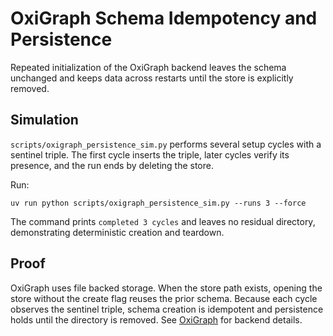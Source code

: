 # OxiGraph Schema Idempotency and Persistence

Repeated initialization of the OxiGraph backend leaves the schema unchanged and
keeps data across restarts until the store is explicitly removed.

## Simulation

`scripts/oxigraph_persistence_sim.py` performs several setup cycles with a
sentinel triple. The first cycle inserts the triple, later cycles verify its
presence, and the run ends by deleting the store.

Run:

`uv run python scripts/oxigraph_persistence_sim.py --runs 3 --force`

The command prints `completed 3 cycles` and leaves no residual directory,
demonstrating deterministic creation and teardown.

## Proof

OxiGraph uses file backed storage. When the store path exists, opening the store
without the create flag reuses the prior schema. Because each cycle observes the
sentinel triple, schema creation is idempotent and persistence holds until the
directory is removed. See [OxiGraph](https://github.com/oxigraph/oxigraph) for
backend details.

